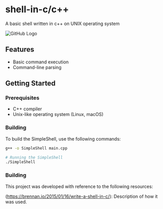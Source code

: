 # shell-in-c/c++
A basic shell written in c++ on UNIX operating system

![GitHub Logo](https://github.com/kush-bot/shell-in-cpp/blob/main/Screenshot_2024-02-03_16_52_39.png)

## Features

- Basic command execution
- Command-line parsing

## Getting Started

### Prerequisites

- C++ compiler
- Unix-like operating system (Linux, macOS)

### Building

To build the SimpleShell, use the following commands:

```bash
g++ -o SimpleShell main.cpp

# Running the SimpleShell
./SimpleShell
```


### Building

This project was developed with reference to the following resources:

(https://brennan.io/2015/01/16/write-a-shell-in-c/): Description of how it was used.
